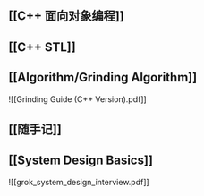 ## [[C++ 面向对象编程]]
## [[C++ STL]]
## [[Algorithm/Grinding Algorithm]]

![[Grinding Guide (C++ Version).pdf]]
## [[随手记]]
## [[System Design Basics]]
![[grok_system_design_interview.pdf]]
